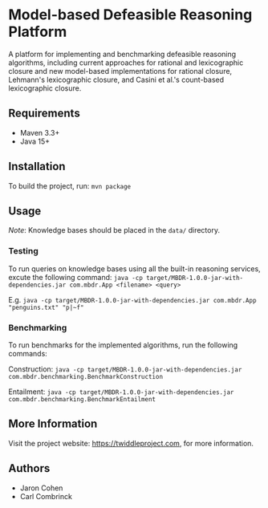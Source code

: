 # Model-based Defeasible Reasoning Platform

A platform for implementing and benchmarking defeasible reasoning algorithms, including current approaches for rational and lexicographic closure and new model-based implementations for rational closure, Lehmann's lexicographic closure, and Casini et al.'s count-based lexicographic closure.

## Requirements

- Maven 3.3+
- Java 15+

## Installation

To build the project, run:
```mvn package```

## Usage

*Note*: Knowledge bases should be placed in the `data/` directory.

### Testing

To run queries on knowledge bases using all the built-in reasoning services, excute the following command:
```java -cp target/MBDR-1.0.0-jar-with-dependencies.jar com.mbdr.App <filename> <query>```

E.g.
```java -cp target/MBDR-1.0.0-jar-with-dependencies.jar com.mbdr.App "penguins.txt" "p|~f"```

### Benchmarking

To run benchmarks for the implemented algorithms, run the following commands:

Construction:
```java -cp target/MBDR-1.0.0-jar-with-dependencies.jar com.mbdr.benchmarking.BenchmarkConstruction```

Entailment:
```java -cp target/MBDR-1.0.0-jar-with-dependencies.jar com.mbdr.benchmarking.BenchmarkEntailment```

## More Information

Visit the project website: https://twiddleproject.com, for more information.

## Authors
- Jaron Cohen
- Carl Combrinck
